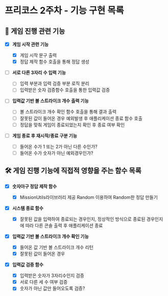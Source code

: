 # 프리코스 2주차 - 기능 구현 목록

## 🎳 게임 진행 관련 기능

- [x] **게임 시작 관련 기능**

  - [x] 게임 시작 문구 출력
  - [x] 정답 제작 함수 호출을 통해 정답 생성

- [ ] **서로 다른 3자리 수 입력 기능**

  - [ ] 입력 부분과 입력 검증 부분 로직 분리
  - [ ] 입력받은 숫자 검증함수 호출을 통한 입력값 검증

- [ ] **입력값 기반 볼 스트라이크 개수 출력 기능**

  - [ ] 볼 스트라이크 개수 확인 함수 호출을 통해 결과 출력
  - [ ] 잘못된 값이 들어온 경우 예외발생 후 애플리케이션 종료 함수 호출
  - [ ] 정답을 맞춰 게임이 종료되었는지 확인 후 종료 여부 확인

- [ ] **게임 종료 후 재시작/종료 구분 기능**

  - [ ] 들어온 수가 1 또는 2가 아닌 다른 수인가?
  - [ ] 들어온 수가 숫자가 아닌 예외경우인가?

## 🛠 게임 진행 기능에 직접적 영향을 주는 함수 목록

- [x] **숫자아구 정답 제작 함수**

  - [x] MissionUtils라이브러리 제공 Random 이용하여 Random한 정답 만들기

- [x] **시스템 종료 함수**

  - [x] 잘못된 값을 입력하여 종료되는 경우인지, 정상적인 방식으로 종료된 경우인지에 따라 다른 콘솔 출력 후 애플리케이션 종료

- [x] **입력값 기반 볼 스트라이크 개수 확인 기능**

  - [x] 들어온 값 기반 볼 스트라이크 개수 리턴
  - [x] 잘못된 값이 들어온 경우

- [x] **입력값 검증 함수**
  - [x] 입력받은 숫자가 3자리수인지 검증
  - [x] 서로 다른 세 수 여부 검증
  - [x] 숫자가 아닌 값만 들어오도록 검증?
